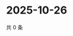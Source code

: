 # 2025-10-26

共 0 条

<!-- BEGIN ZHIHUQUESTIONS -->
<!-- 最后更新时间 Sun Oct 26 2025 13:11:11 GMT+0800 (China Standard Time) -->

<!-- END ZHIHUQUESTIONS -->
